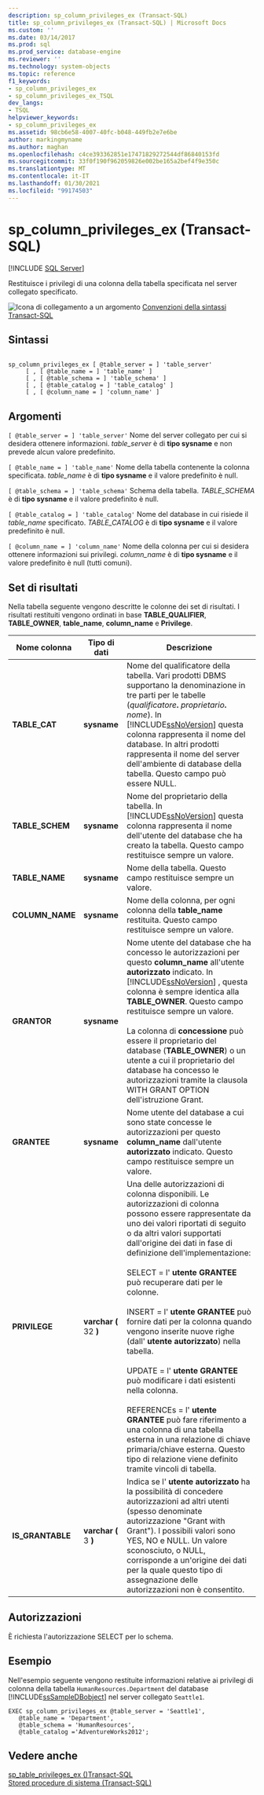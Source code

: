```yaml
---
description: sp_column_privileges_ex (Transact-SQL)
title: sp_column_privileges_ex (Transact-SQL) | Microsoft Docs
ms.custom: ''
ms.date: 03/14/2017
ms.prod: sql
ms.prod_service: database-engine
ms.reviewer: ''
ms.technology: system-objects
ms.topic: reference
f1_keywords:
- sp_column_privileges_ex
- sp_column_privileges_ex_TSQL
dev_langs:
- TSQL
helpviewer_keywords:
- sp_column_privileges_ex
ms.assetid: 98cb6e58-4007-40fc-b048-449fb2e7e6be
author: markingmyname
ms.author: maghan
ms.openlocfilehash: c4ce393362851e17471829272544df86840153fd
ms.sourcegitcommit: 33f0f190f962059826e002be165a2bef4f9e350c
ms.translationtype: MT
ms.contentlocale: it-IT
ms.lasthandoff: 01/30/2021
ms.locfileid: "99174503"
---
```

# <a name="sp_column_privileges_ex-transact-sql"></a>sp_column_privileges_ex (Transact-SQL)
[!INCLUDE [SQL Server](../../includes/applies-to-version/sqlserver.md)]

  Restituisce i privilegi di una colonna della tabella specificata nel server collegato specificato.  
  
 ![Icona di collegamento a un argomento](../../database-engine/configure-windows/media/topic-link.gif "Icona di collegamento a un argomento") [Convenzioni della sintassi Transact-SQL](../../t-sql/language-elements/transact-sql-syntax-conventions-transact-sql.md)  
  
## <a name="syntax"></a>Sintassi  
  
```  
  
sp_column_privileges_ex [ @table_server = ] 'table_server'   
     [ , [ @table_name = ] 'table_name' ]   
     [ , [ @table_schema = ] 'table_schema' ]   
     [ , [ @table_catalog = ] 'table_catalog' ]   
     [ , [ @column_name = ] 'column_name' ]  
```  
  
## <a name="arguments"></a>Argomenti  
`[ @table_server = ] 'table_server'` Nome del server collegato per cui si desidera ottenere informazioni. *table_server* è di **tipo sysname** e non prevede alcun valore predefinito.  
  
`[ @table_name = ] 'table_name'` Nome della tabella contenente la colonna specificata. *table_name* è di **tipo sysname** e il valore predefinito è null.  
  
`[ @table_schema = ] 'table_schema'` Schema della tabella. *TABLE_SCHEMA* è di **tipo sysname** e il valore predefinito è null.  
  
`[ @table_catalog = ] 'table_catalog'` Nome del database in cui risiede il *table_name* specificato. *TABLE_CATALOG* è di **tipo sysname** e il valore predefinito è null.  
  
`[ @column_name = ] 'column_name'` Nome della colonna per cui si desidera ottenere informazioni sui privilegi. *column_name* è di **tipo sysname** e il valore predefinito è null (tutti comuni).  
  
## <a name="result-sets"></a>Set di risultati  
 Nella tabella seguente vengono descritte le colonne dei set di risultati. I risultati restituiti vengono ordinati in base **TABLE_QUALIFIER**, **TABLE_OWNER**, **table_name**, **column_name** e **Privilege**.  
  
|Nome colonna|Tipo di dati|Descrizione|  
|-----------------|---------------|-----------------|  
|**TABLE_CAT**|**sysname**|Nome del qualificatore della tabella. Vari prodotti DBMS supportano la denominazione in tre parti per le tabelle (_qualificatore_**.** _proprietario_**.** _nome_). In [!INCLUDE[ssNoVersion](../../includes/ssnoversion-md.md)] questa colonna rappresenta il nome del database. In altri prodotti rappresenta il nome del server dell'ambiente di database della tabella. Questo campo può essere NULL.|  
|**TABLE_SCHEM**|**sysname**|Nome del proprietario della tabella. In [!INCLUDE[ssNoVersion](../../includes/ssnoversion-md.md)] questa colonna rappresenta il nome dell'utente del database che ha creato la tabella. Questo campo restituisce sempre un valore.|  
|**TABLE_NAME**|**sysname**|Nome della tabella. Questo campo restituisce sempre un valore.|  
|**COLUMN_NAME**|**sysname**|Nome della colonna, per ogni colonna della **table_name** restituita. Questo campo restituisce sempre un valore.|  
|**GRANTOR**|**sysname**|Nome utente del database che ha concesso le autorizzazioni per questo **column_name** all'utente **autorizzato** indicato. In [!INCLUDE[ssNoVersion](../../includes/ssnoversion-md.md)] , questa colonna è sempre identica alla **TABLE_OWNER**. Questo campo restituisce sempre un valore.<br /><br /> La colonna di **concessione** può essere il proprietario del database (**TABLE_OWNER**) o un utente a cui il proprietario del database ha concesso le autorizzazioni tramite la clausola WITH GRANT OPTION dell'istruzione Grant.|  
|**GRANTEE**|**sysname**|Nome utente del database a cui sono state concesse le autorizzazioni per questo **column_name** dall'utente **autorizzato** indicato. Questo campo restituisce sempre un valore.|  
|**PRIVILEGE**|**varchar (** 32 **)**|Una delle autorizzazioni di colonna disponibili. Le autorizzazioni di colonna possono essere rappresentate da uno dei valori riportati di seguito o da altri valori supportati dall'origine dei dati in fase di definizione dell'implementazione:<br /><br /> SELECT = l' **utente GRANTEE** può recuperare dati per le colonne.<br /><br /> INSERT = l' **utente GRANTEE** può fornire dati per la colonna quando vengono inserite nuove righe (dall' **utente autorizzato**) nella tabella.<br /><br /> UPDATE = l' **utente GRANTEE** può modificare i dati esistenti nella colonna.<br /><br /> REFERENCEs = l' **utente GRANTEE** può fare riferimento a una colonna di una tabella esterna in una relazione di chiave primaria/chiave esterna. Questo tipo di relazione viene definito tramite vincoli di tabella.|  
|**IS_GRANTABLE**|**varchar (** 3 **)**|Indica se l' **utente autorizzato** ha la possibilità di concedere autorizzazioni ad altri utenti (spesso denominate autorizzazione "Grant with Grant"). I possibili valori sono YES, NO e NULL. Un valore sconosciuto, o NULL, corrisponde a un'origine dei dati per la quale questo tipo di assegnazione delle autorizzazioni non è consentito.|  
  
## <a name="permissions"></a>Autorizzazioni  
 È richiesta l'autorizzazione SELECT per lo schema.  
  
## <a name="examples"></a>Esempio  
 Nell'esempio seguente vengono restituite informazioni relative ai privilegi di colonna della tabella `HumanResources.Department` del database [!INCLUDE[ssSampleDBobject](../../includes/sssampledbobject-md.md)] nel server collegato `Seattle1`.  
  
```  
EXEC sp_column_privileges_ex @table_server = 'Seattle1',   
   @table_name = 'Department',   
   @table_schema = 'HumanResources',  
   @table_catalog ='AdventureWorks2012';  
```  
  
## <a name="see-also"></a>Vedere anche  
 [sp_table_privileges_ex &#40;&#41;Transact-SQL ](../../relational-databases/system-stored-procedures/sp-table-privileges-ex-transact-sql.md)   
 [Stored procedure di sistema &#40;Transact-SQL&#41;](../../relational-databases/system-stored-procedures/system-stored-procedures-transact-sql.md)  
  
  

